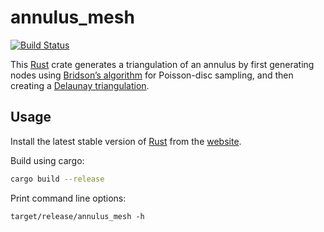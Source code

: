 # annulus_mesh

[![Build Status](https://travis-ci.org/rekka/annulus_mesh.svg)](https://travis-ci.org/rekka/annulus_mesh)

This [Rust] crate generates a triangulation of an annulus by first
generating nodes using [Bridson’s algorithm][BridsonVisualization] for
Poisson-disc sampling, and then creating a [Delaunay
triangulation][Delaunay].

## Usage

Install the latest stable version of [Rust] from the [website][Rust].

Build using cargo:
```bash
cargo build --release
```

Print command line options:
```
target/release/annulus_mesh -h
```

[Rust]: https://www.rust-lang.org/
[BridsonVisualization]: http://bl.ocks.org/mbostock/dbb02448b0f93e4c82c3
[Delaunay]: https://en.wikipedia.org/wiki/Delaunay_triangulation
